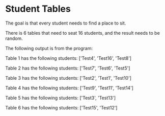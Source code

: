 # Student Tables

The goal is that every student needs to find a place to sit.

There is 6 tables that need to seat 16 students, and the result needs to be random.

The following output is from the program:

Table 1 has the following students: ['Test4', 'Test16', 'Test8'] 

Table 2 has the following students: ['Test7', 'Test6', 'Test5'] 

Table 3 has the following students: ['Test2', 'Test1', 'Test10'] 

Table 4 has the following students: ['Test9', 'Test11', 'Test14'] 

Table 5 has the following students: ['Test3', 'Test13'] 

Table 6 has the following students: ['Test15', 'Test12'] 


